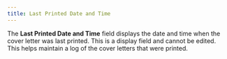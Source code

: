 ```yaml
---
title: Last Printed Date and Time
---
```



The **Last Printed Date and Time** field displays the date and time when the cover letter was last printed. This is a display field and cannot be edited. This helps maintain a log of the cover letters that were printed.
